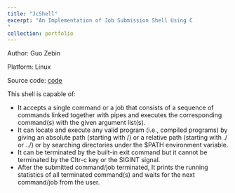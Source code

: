 ```yaml
---
title: "JcShell"
excerpt: "An Implementation of Job Submission Shell Using C 
"
collection: portfolio
---
```

Author: Guo Zebin

Platform: Linux

Source code: [code](https://github.com/SILENT-GUO/JcShell)

This shell is capable of:
+ It accepts a single command or a job that consists of a sequence of commands linked together with pipes and executes the corresponding command(s) with the given argument list(s).
+ It can locate and execute any valid program (i.e., compiled programs) by giving an absolute path (starting with /) or a relative path (starting with ./ or ../) or by searching directories under the $PATH environment variable.
+ It can be terminated by the built-in exit command but it cannot be terminated by the Cltr-c key or the SIGINT signal.
+ After the submitted command/job terminated, It prints the running statistics of all terminated command(s) and waits for the next command/job from the user.











